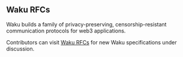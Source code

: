 ## Waku RFCs

Waku builds a family of privacy-preserving, censorship-resistant communication protocols for web3 applications.

Contributors can visit [Waku RFCs](https://github.com/waku-org/specs) for new Waku specifications under discussion.
